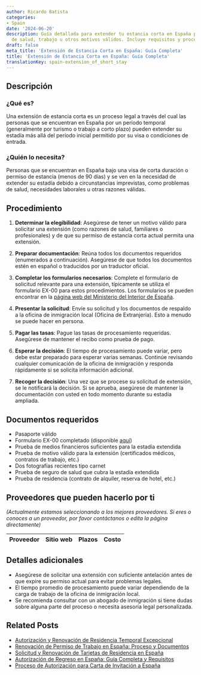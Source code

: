 ```yaml
---
author: Ricardo Batista
categories:
- Spain
date: '2024-06-20'
description: Guía detallada para extender tu estancia corta en España por razones
  de salud, trabajo u otros motivos válidos. Incluye requisitos y procedimientos.
draft: false
meta_title: 'Extensión de Estancia Corta en España: Guía Completa'
title: 'Extensión de Estancia Corta en España: Guía Completa'
translationKey: spain-extension_of_short_stay
---
```



## Descripción

### ¿Qué es?
Una extensión de estancia corta es un proceso legal a través del cual las personas que se encuentran en España por un período temporal (generalmente por turismo o trabajo a corto plazo) pueden extender su estadía más allá del período inicial permitido por su visa o condiciones de entrada.

### ¿Quién lo necesita?
Personas que se encuentran en España bajo una visa de corta duración o permiso de estancia (menos de 90 días) y se ven en la necesidad de extender su estadía debido a circunstancias imprevistas, como problemas de salud, necesidades laborales u otras razones válidas.

## Procedimiento

1. **Determinar la elegibilidad**: Asegúrese de tener un motivo válido para solicitar una extensión (como razones de salud, familiares o profesionales) y de que su permiso de estancia corta actual permita una extensión.

2. **Preparar documentación**: Reúna todos los documentos requeridos (enumerados a continuación). Asegúrese de que todos los documentos estén en español o traducidos por un traductor oficial.

3. **Completar los formularios necesarios**: Complete el formulario de solicitud relevante para una extensión, típicamente se utiliza el formulario EX-00 para estos procedimientos. Los formularios se pueden encontrar en la [página web del Ministerio del Interior de España](https://www.inclusion.gob.es/documents/410169/2156469/00-Formulario_estancia.pdf).

4. **Presentar la solicitud**: Envíe su solicitud y los documentos de respaldo a la oficina de inmigración local (Oficina de Extranjería). Esto a menudo se puede hacer en persona.

5. **Pagar las tasas**: Pague las tasas de procesamiento requeridas. Asegúrese de mantener el recibo como prueba de pago.

6. **Esperar la decisión**: El tiempo de procesamiento puede variar, pero debe estar preparado para esperar varias semanas. Continúe revisando cualquier comunicación de la oficina de inmigración y responda rápidamente si se solicita información adicional.

7. **Recoger la decisión**: Una vez que se procese su solicitud de extensión, se le notificará la decisión. Si se aprueba, asegúrese de mantener la documentación con usted en todo momento durante su estadía ampliada.

## Documentos requeridos

- Pasaporte válido
- Formulario EX-00 completado (disponible [aquí](https://www.inclusion.gob.es/documents/410169/2156469/00-Formulario_estancia.pdf))
- Prueba de medios financieros suficientes para la estadía extendida
- Prueba de motivo válido para la extensión (certificados médicos, contratos de trabajo, etc.)
- Dos fotografías recientes tipo carnet
- Prueba de seguro de salud que cubra la estadía extendida
- Prueba de residencia (contrato de alquiler, reserva de hotel, etc.)

## Proveedores que pueden hacerlo por ti

_(Actualmente estamos seleccionando a los mejores proveedores. Si eres o conoces a un proveedor, por favor contáctanos o edita la página directamente)_

| Proveedor       |     Sitio web    |     Plazos    |     Costo    |
| :-------------: | :-------------: |  :-------------: | :-------------: |

## Detalles adicionales

- Asegúrese de solicitar una extensión con suficiente antelación antes de que expire su permiso actual para evitar problemas legales.
- El tiempo promedio de procesamiento puede variar dependiendo de la carga de trabajo de la oficina de inmigración local.
- Se recomienda consultar con un abogado de inmigración si tiene dudas sobre alguna parte del proceso o necesita asesoría legal personalizada.

## Related Posts

- [Autorización y Renovación de Residencia Temporal Excepcional](https://tramitit.com/es/guides/spain/autorizaci%C3%B3n_y_renovaci%C3%B3n_residencia_temporal_por_circunstancias_excepcionales/)
- [Renovación de Permiso de Trabajo en España: Proceso y Documentos](https://tramitit.com/es/guides/spain/renovacion_de_permiso_de_trabajo/)
- [Solicitud y Renovación de Tarjetas de Residencia en España](https://tramitit.com/es/guides/spain/tarjeta_inicial_o_renovaci%C3%B3n_residencia_o_residencia_y_trabajo/)
- [Autorización de Regreso en España: Guía Completa y Requisitos](https://tramitit.com/es/guides/spain/autorizaci%C3%B3n_de_regreso/)
- [Proceso de Autorización para Carta de Invitación a España](https://tramitit.com/es/guides/spain/autorizaci%C3%B3n_expedici%C3%B3n_carta_de_invitaci%C3%B3n/)